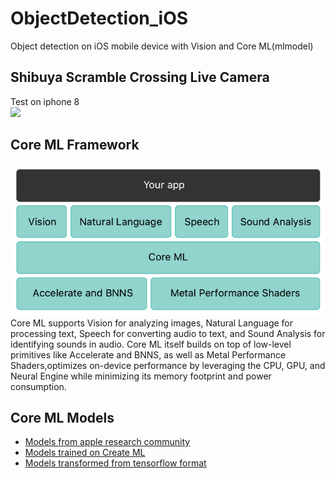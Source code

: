 # ObjectDetection_iOS
Object detection on iOS mobile device with Vision and Core ML(mlmodel)
## Shibuya Scramble Crossing Live Camera
Test on iphone 8  
![](https://github.com/popCain/ObjectDetection_iOS/blob/main/image/objectDetection.gif)
## Core ML Framework
![](https://github.com/popCain/ObjectDetection_iOS/blob/main/image/coreml.png)  
Core ML supports Vision for analyzing images, Natural Language for processing text, Speech for converting audio to text, and Sound Analysis for identifying sounds in audio. Core ML itself builds on top of low-level primitives like Accelerate and BNNS, as well as Metal Performance Shaders,optimizes on-device performance by leveraging the CPU, GPU, and Neural Engine while minimizing its memory footprint and power consumption. 
## Core ML Models
* [Models from apple research community](https://developer.apple.com/machine-learning/models/)
* [Models trained on Create ML](https://developer.apple.com/machine-learning/create-ml/)
* [Models transformed from tensorflow format](https://github.com/popCain/TFtoCoreML/tree/main/mlmodels_IOU0.4_Conf0.6)
